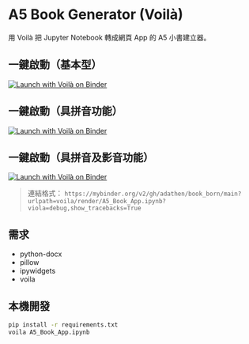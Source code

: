 # A5 Book Generator (Voilà)

用 Voilà 把 Jupyter Notebook 轉成網頁 App 的 A5 小書建立器。

## 一鍵啟動（基本型）
[![Launch with Voilà on Binder](https://mybinder.org/badge_logo.svg)](https://mybinder.org/v2/gh/adathen/book_born/main?urlpath=voila/render/A5_Book_App_with_Pinyin_and_Video.ipynb&show_tracebacks=True&voila-debug=1)

## 一鍵啟動（具拼音功能）
[![Launch with Voilà on Binder](https://mybinder.org/badge_logo.svg)](https://mybinder.org/v2/gh/adathen/book_born/main?urlpath=voila/render/A5_Book_App_with_Pinyin.ipynb?viola=debug,show_tracebacks=True)

## 一鍵啟動（具拼音及影音功能）

[![Launch with Voilà on Binder](https://mybinder.org/badge_logo.svg)](
https://mybinder.org/v2/gh/adathen/book_born/main?urlpath=voila/render/A5_Book_App_with_Pinyin_and_Video.ipynb
)

> 連結格式：
> `https://mybinder.org/v2/gh/adathen/book_born/main?urlpath=voila/render/A5_Book_App.ipynb?viola=debug,show_tracebacks=True`

## 需求
- python-docx
- pillow
- ipywidgets
- voila

## 本機開發
```bash
pip install -r requirements.txt
voila A5_Book_App.ipynb
```
